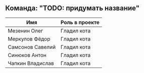 ## Команда: "TODO: придумать название"

Имя | Роль в проекте
------------------|---------------------
Мезенин Олег | Гладил кота
Меркулов Фёдор | Гладил кота
Самсонов Савелий | Гладил кота
Синюков Антон | Гладил кота
Чапкин Владислав | Гладил кота
